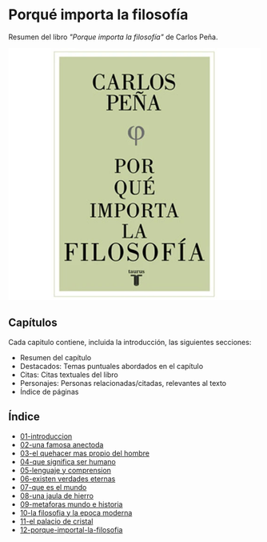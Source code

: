 # Porqué importa la filosofía

Resumen del libro *"Porque importa la filosofía"* de Carlos Peña.

![Portada Libro](./book_cover.png)

## Capítulos

Cada capitulo contiene, incluida la introducción, las siguientes secciones:
- Resumen del capítulo
- Destacados: Temas puntuales abordados en el capítulo
- Citas: Citas textuales del libro
- Personajes: Personas relacionadas/citadas, relevantes al texto
- Índice de páginas

## Índice

- [01-introduccion](./01-introduccion.md)
- [02-una famosa anectoda]()
- [03-el quehacer mas propio del hombre]()
- [04-que significa ser humano]()
- [05-lenguaje y comprension]()
- [06-existen verdades eternas]()
- [07-que es el mundo]()
- [08-una jaula de hierro]()
- [09-metaforas mundo e historia]()
- [10-la filosofia y la epoca moderna]()
- [11-el palacio de cristal]()
- [12-porque-importal-la-filosofia]()